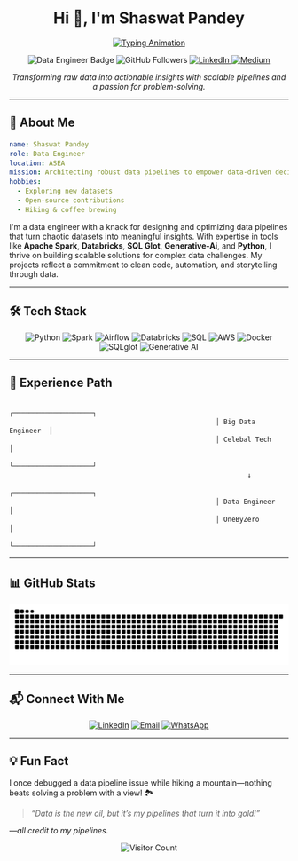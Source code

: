 
<div align="center">
  <h1> Hi 👋, I'm Shaswat Pandey</h1>
</div>

<div align="center">
  <a href="https://git.io/typing-svg">
    <img src="https://readme-typing-svg.herokuapp.com?font=Fira+Code&size=32&pause=1500&color=00C2FF&center=true&vCenter=true&width=500&lines=Data+Engineer;Databricks+Specialist;Generative+AI+Innovator;Pipeline+Problem-Solver" alt="Typing Animation">
  </a>
</div>

<p align="center">
  <img src="https://img.shields.io/badge/Data%20Engineer-Building%20Robust%20Pipelines-0078D4?style=for-the-badge&logo=apache-spark&logoColor=white" alt="Data Engineer Badge">
  <img src="https://img.shields.io/github/followers/Shaswat19?label=Follow&style=for-the-badge&color=181717&logo=github" alt="GitHub Followers">
  <a href="https://www.linkedin.com/in/shaswatpandey/">
    <img src="https://img.shields.io/badge/LinkedIn-Connect-0077B5?style=for-the-badge&logo=linkedin&logoColor=white" alt="LinkedIn">
  </a>
  <a href="https://medium.com/@shaswatp19" target="_blank">
    <img src="https://img.shields.io/badge/Medium-12100E?style=flat-square&logo=medium&logoColor=white" alt="Medium">
  </a>
</p>

<p align="center">
  <i>Transforming raw data into actionable insights with scalable pipelines and a passion for problem-solving.</i>
</p>

---

## 🚀 About Me

```yaml
name: Shaswat Pandey
role: Data Engineer
location: ASEA
mission: Architecting robust data pipelines to empower data-driven decisions
hobbies:
  - Exploring new datasets
  - Open-source contributions
  - Hiking & coffee brewing
```

I'm a data engineer with a knack for designing and optimizing data pipelines that turn chaotic datasets into meaningful insights. With expertise in tools like **Apache Spark**, **Databricks**, **SQL Glot**, **Generative-Ai**, and **Python**, I thrive on building scalable solutions for complex data challenges. My projects reflect a commitment to clean code, automation, and storytelling through data.

---

## 🛠️ Tech Stack

<p align="center">
  <img src="https://img.shields.io/badge/Python-3776AB?style=flat-square&logo=python&logoColor=white" alt="Python">
  <img src="https://img.shields.io/badge/Apache%20Spark-E25A1C?style=flat-square&logo=apache-spark&logoColor=white" alt="Spark">
  <img src="https://img.shields.io/badge/Airflow-017CEE?style=flat-square&logo=apache-airflow&logoColor=white" alt="Airflow">
  <img src="https://img.shields.io/badge/Databricks-FF3621?style=flat-square&logo=databricks&logoColor=white" alt="Databricks">
  <img src="https://img.shields.io/badge/SQL-4479A1?style=flat-square&logo=postgresql&logoColor=white" alt="SQL">
  <img src="https://img.shields.io/badge/AWS-232F3E?style=flat-square&logo=amazon-aws&logoColor=white" alt="AWS">
  <img src="https://img.shields.io/badge/Docker-2496ED?style=flat-square&logo=docker&logoColor=white" alt="Docker">
  <img src="https://img.shields.io/badge/SQLglot-4479A1?style=flat-square&logo=code&logoColor=white" alt="SQLglot">
  <img src="https://img.shields.io/badge/Generative%20AI-A855F7?style=flat-square&logo=brain&logoColor=white" alt="Generative AI">
</p>

---

## 💼 Experience Path
```
                                                    ┌────────────────────┐
                                                    │ Big Data Engineer  │
                                                    │ Celebal Tech       │
                                                    └────────────────────┘
                                                            ↓
                                                    ┌────────────────────┐
                                                    │ Data Engineer      │
                                                    │ OneByZero          │
                                                    └────────────────────┘

```
---

## 📊 GitHub Stats

<p align="center">
<picture>
  <source media="(prefers-color-scheme: dark)" srcset="https://raw.githubusercontent.com/Shaswat19/Shaswat_Pandey/output/snake-dark.svg" />
  <source media="(prefers-color-scheme: light)" srcset="https://raw.githubusercontent.com/Shaswat19/Shaswat_Pandey/output/snake.svg" />
  <img alt="GitHub contribution grid snake animation" src="https://raw.githubusercontent.com/Shaswat19/Shaswat_Pandey/output/snake.svg" />
</picture>

</p>

---

## 📬 Connect With Me

<p align="center">
  <a href="https://www.linkedin.com/in/shaswatpandey/"><img src="https://img.shields.io/badge/LinkedIn-0077B5?style=flat-square&logo=linkedin&logoColor=white" alt="LinkedIn"></a>
  <a href="mailto:shaswatp19@gmail.com"><img src="https://img.shields.io/badge/Email-D14836?style=flat-square&logo=gmail&logoColor=white" alt="Email"></a>
  <a href="https://wa.me/+918115188941" target="_blank">
  <img src="https://img.shields.io/badge/WhatsApp-25D366?style=flat-square&logo=whatsapp&logoColor=white" alt="WhatsApp">
</a>
</p>

---

## 💡 Fun Fact

I once debugged a data pipeline issue while hiking a mountain—nothing beats solving a problem with a view! 🏞️

> *“Data is the new oil, but it’s my pipelines that turn it into gold!”*

*—all credit to my pipelines.*

<p align="center">
  <img src="https://api.visitorbadge.io/api/visitors?path=Shaswat19.Shaswat_Pandey&label=Visitors&color=%232ccce4" alt="Visitor Count">
</p>
